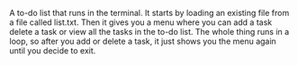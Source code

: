A to-do list that runs in the terminal. It starts by loading an existing file from a file called list.txt. Then it gives you a menu where you can add a task delete a task or view all the tasks in the to-do list. The whole thing runs in a loop, so after you add or delete a task, it just shows you the menu again until you decide to exit.
